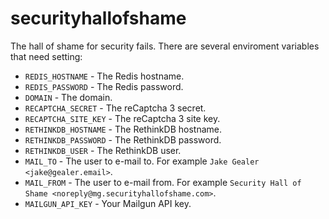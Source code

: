 # securityhallofshame
The hall of shame for security fails. There are several enviroment variables that need setting:
- `REDIS_HOSTNAME` - The Redis hostname.
- `REDIS_PASSWORD` - The Redis password.
- `DOMAIN` - The domain.
- `RECAPTCHA_SECRET` - The reCaptcha 3 secret.
- `RECAPTCHA_SITE_KEY` - The reCaptcha 3 site key.
- `RETHINKDB_HOSTNAME` - The RethinkDB hostname.
- `RETHINKDB_PASSWORD` - The RethinkDB password.
- `RETHINKDB_USER` - The RethinkDB user.
- `MAIL_TO` - The user to e-mail to. For example `Jake Gealer <jake@gealer.email>`.
- `MAIL_FROM` - The user to e-mail from. For example `Security Hall of Shame <noreply@mg.securityhallofshame.com>`.
- `MAILGUN_API_KEY` - Your Mailgun API key.
